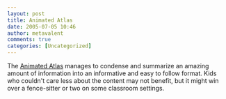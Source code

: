 ```yaml
---
layout: post
title: Animated Atlas
date: 2005-07-05 10:46
author: metavalent
comments: true
categories: [Uncategorized]
---
```

The <a href="http://www.animatedatlas.com/movie2.html">Animated Atlas</a> manages to condense and summarize an amazing amount of information into an informative and easy to follow format.  Kids who couldn't care less about the content may not benefit, but it might win over a fence-sitter or two on some classroom settings.
